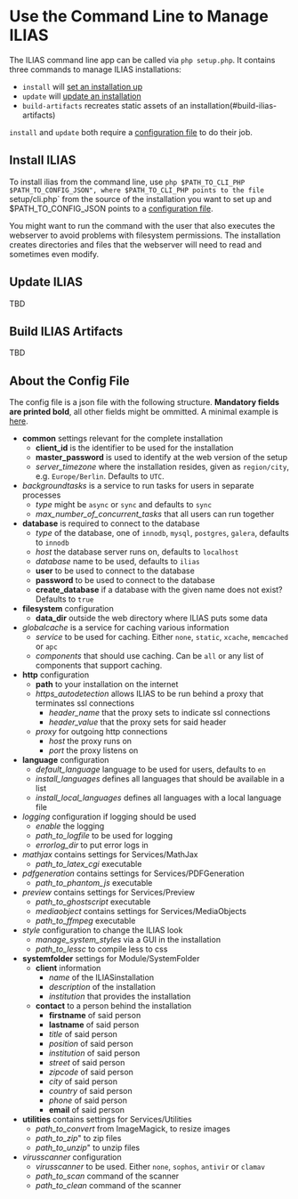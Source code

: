 # Use the Command Line to Manage ILIAS

The ILIAS command line app can be called via `php setup.php`. It contains three
commands to manage ILIAS installations:

* `install` will [set an installation up](#install-ilias)
* `update` will [update an installation](#update-ilias)
* `build-artifacts` recreates static assets of an installation(#build-ilias-artifacts)

`install` and `update` both require a [configuration file](#about-the-config-file)
to do their job.


## Install ILIAS

To install ilias from the command line, use `php $PATH_TO_CLI_PHP $PATH_TO_CONFIG_JSON",
where $PATH_TO_CLI_PHP points to the file `setup/cli.php` from the source of the
installation you want to set up and $PATH_TO_CONFIG_JSON points to a [configuration file](#about-the-config-file).

You might want to run the command with the user that also executes the webserver
to avoid problems with filesystem permissions. The installation creates directories
and files that the webserver will need to read and sometimes even modify.

## Update ILIAS

TBD

## Build ILIAS Artifacts

TBD

## About the Config File

The config file is a json file with the following structure. **Mandatory fields
are printed bold**, all other fields might be ommitted. A minimal example is [here](minimal-config.json).

* **common** settings relevant for the complete installation 
  * **client_id** is the identifier to be used for the installation 
  * **master_password** is used to identify at the web version of the setup
  * *server_timezone* where the installation resides, given as `region/city`, e.g. `Europe/Berlin`. Defaults to `UTC`.
* *backgroundtasks* is a service to run tasks for users in separate processes
  * *type* might be `async` or `sync` and defaults to `sync`
  * *max_number_of_concurrent_tasks* that all users can run together
* **database** is required to connect to the database
  * *type* of the database, one of `innodb`, `mysql`, `postgres`, `galera`, defaults to `innodb`
  * *host* the database server runs on, defaults to `localhost`
  * *database* name to be used, defaults to `ilias`
  * **user** to be used to connect to the database
  * **password**  to be used to connect to the database
  * **create_database** if a database with the given name does not exist? Defaults to `true`
* **filesystem** configuration
  * **data_dir** outside the web directory where ILIAS puts some data
* *globalcache* is a service for caching various information
  * *service* to be used for caching. Either `none`, `static`, `xcache`, `memcached` or `apc`
  * *components* that should use caching. Can be `all` or any list of components that support caching.
* **http** configuration
  * **path** to your installation on the internet
  * *https_autodetection* allows ILIAS to be run behind a proxy that terminates ssl connections
    * *header_name* that the proxy sets to indicate ssl connections
    * *header_value* that the proxy sets for said header
  * *proxy* for outgoing http connections
    * *host* the proxy runs on
    * *port* the proxy listens on
* **language** configuration
  * *default_language* language to be used for users, defaults to `en`
  * *install_languages* defines all languages that should be available in a list
  * *install_local_languages* defines all languages with a local language file
* *logging* configuration if logging should be used
  * *enable* the logging 
  * *path_to_logfile* to be used for logging
  * *errorlog_dir* to put error logs in
* *mathjax* contains settings for Services/MathJax
  * *path_to_latex_cgi* executable
* *pdfgeneration* contains settings for Services/PDFGeneration
  * *path_to_phantom_js* executable
* *preview* contains settings for Services/Preview
  * *path_to_ghostscript* executable
  * *mediaobject* contains settings for Services/MediaObjects
  * *path_to_ffmpeg* executable
* *style* configuration to change the ILIAS look
  * *manage_system_styles* via a GUI in the installation
  * *path_to_lessc* to compile less to css
* **systemfolder** settings for Module/SystemFolder
  * **client** information
    * *name* of the ILIASinstallation
    * *description* of the installation
    * *institution* that provides the installation
  * **contact** to a person behind the installation
    * **firstname** of said person
    * **lastname** of said person
    * *title* of said person
    * *position* of said person
    * *institution* of said person
    * *street* of said person
    * *zipcode* of said person
    * *city* of said person
    * *country* of said person
    * *phone* of said person
    * **email** of said person
* **utilities** contains settings for Services/Utilities
  * *path_to_convert* from ImageMagick, to resize images
  * *path_to_zip*" to zip files
  * *path_to_unzip*" to unzip files
* *virusscanner* configuration
  * *virusscanner* to be used. Either `none`, `sophos`, `antivir` or `clamav`
  * *path_to_scan* command of the scanner
  * *path_to_clean* command of the scanner



 
